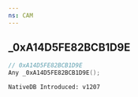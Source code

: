 ```yaml
---
ns: CAM
---
```

## _0xA14D5FE82BCB1D9E

```c
// 0xA14D5FE82BCB1D9E
Any _0xA14D5FE82BCB1D9E();
```

```
NativeDB Introduced: v1207
```

